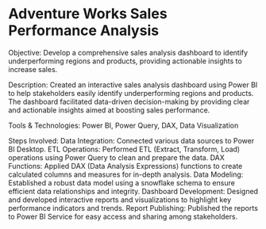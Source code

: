 # Adventure Works Sales Performance Analysis

Objective: Develop a comprehensive sales analysis dashboard to identify underperforming regions and products,
providing actionable insights to increase sales.


Description: Created an interactive sales analysis dashboard using Power BI to help stakeholders easily identify
underperforming regions and products. The dashboard facilitated data-driven decision-making by providing clear and
actionable insights aimed at boosting sales performance.


Tools & Technologies: Power BI, Power Query, DAX, Data Visualization


Steps Involved:
Data Integration: Connected various data sources to Power BI Desktop.
ETL Operations: Performed ETL (Extract, Transform, Load) operations using Power Query to clean and prepare the
data.
DAX Functions: Applied DAX (Data Analysis Expressions) functions to create calculated columns and measures for
in-depth analysis.
Data Modeling: Established a robust data model using a snowflake schema to ensure efficient data relationships and
integrity.
Dashboard Development: Designed and developed interactive reports and visualizations to highlight key
performance indicators and trends.
Report Publishing: Published the reports to Power BI Service for easy access and sharing among stakeholders.
